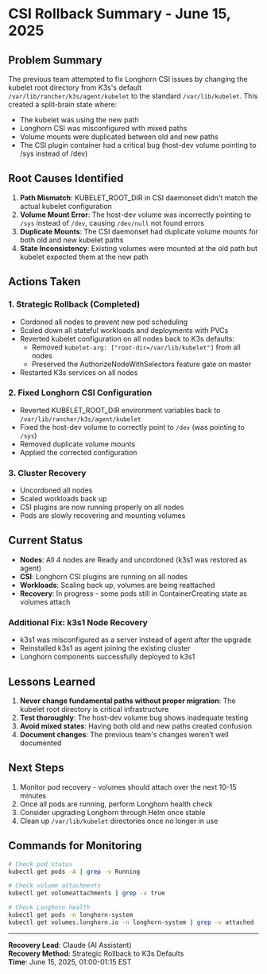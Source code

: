 # CSI Rollback Summary - June 15, 2025

## Problem Summary
The previous team attempted to fix Longhorn CSI issues by changing the kubelet root directory from K3s's default `/var/lib/rancher/k3s/agent/kubelet` to the standard `/var/lib/kubelet`. This created a split-brain state where:
- The kubelet was using the new path
- Longhorn CSI was misconfigured with mixed paths
- Volume mounts were duplicated between old and new paths
- The CSI plugin container had a critical bug (host-dev volume pointing to /sys instead of /dev)

## Root Causes Identified
1. **Path Mismatch**: KUBELET_ROOT_DIR in CSI daemonset didn't match the actual kubelet configuration
2. **Volume Mount Error**: The host-dev volume was incorrectly pointing to `/sys` instead of `/dev`, causing `/dev/null` not found errors
3. **Duplicate Mounts**: The CSI daemonset had duplicate volume mounts for both old and new kubelet paths
4. **State Inconsistency**: Existing volumes were mounted at the old path but kubelet expected them at the new path

## Actions Taken

### 1. Strategic Rollback (Completed)
- Cordoned all nodes to prevent new pod scheduling
- Scaled down all stateful workloads and deployments with PVCs
- Reverted kubelet configuration on all nodes back to K3s defaults:
  - Removed `kubelet-arg: ["root-dir=/var/lib/kubelet"]` from all nodes
  - Preserved the AuthorizeNodeWithSelectors feature gate on master
- Restarted K3s services on all nodes

### 2. Fixed Longhorn CSI Configuration
- Reverted KUBELET_ROOT_DIR environment variables back to `/var/lib/rancher/k3s/agent/kubelet`
- Fixed the host-dev volume to correctly point to `/dev` (was pointing to `/sys`)
- Removed duplicate volume mounts
- Applied the corrected configuration

### 3. Cluster Recovery
- Uncordoned all nodes
- Scaled workloads back up
- CSI plugins are now running properly on all nodes
- Pods are slowly recovering and mounting volumes

## Current Status
- **Nodes**: All 4 nodes are Ready and uncordoned (k3s1 was restored as agent)
- **CSI**: Longhorn CSI plugins are running on all nodes
- **Workloads**: Scaling back up, volumes are being reattached
- **Recovery**: In progress - some pods still in ContainerCreating state as volumes attach

### Additional Fix: k3s1 Node Recovery
- k3s1 was misconfigured as a server instead of agent after the upgrade
- Reinstalled k3s1 as agent joining the existing cluster
- Longhorn components successfully deployed to k3s1

## Lessons Learned
1. **Never change fundamental paths without proper migration**: The kubelet root directory is critical infrastructure
2. **Test thoroughly**: The host-dev volume bug shows inadequate testing
3. **Avoid mixed states**: Having both old and new paths created confusion
4. **Document changes**: The previous team's changes weren't well documented

## Next Steps
1. Monitor pod recovery - volumes should attach over the next 10-15 minutes
2. Once all pods are running, perform Longhorn health check
3. Consider upgrading Longhorn through Helm once stable
4. Clean up `/var/lib/kubelet` directories once no longer in use

## Commands for Monitoring
```bash
# Check pod status
kubectl get pods -A | grep -v Running

# Check volume attachments
kubectl get volumeattachments | grep -v true

# Check Longhorn health
kubectl get pods -n longhorn-system
kubectl get volumes.longhorn.io -n longhorn-system | grep -v attached
```

---
**Recovery Lead**: Claude (AI Assistant)  
**Recovery Method**: Strategic Rollback to K3s Defaults  
**Time**: June 15, 2025, 01:00-01:15 EST